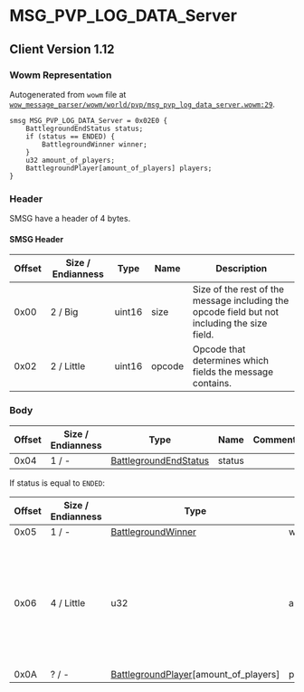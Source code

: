 # MSG_PVP_LOG_DATA_Server

## Client Version 1.12

### Wowm Representation

Autogenerated from `wowm` file at [`wow_message_parser/wowm/world/pvp/msg_pvp_log_data_server.wowm:29`](https://github.com/gtker/wow_messages/tree/main/wow_message_parser/wowm/world/pvp/msg_pvp_log_data_server.wowm#L29).
```rust,ignore
smsg MSG_PVP_LOG_DATA_Server = 0x02E0 {
    BattlegroundEndStatus status;
    if (status == ENDED) {
        BattlegroundWinner winner;
    }
    u32 amount_of_players;
    BattlegroundPlayer[amount_of_players] players;
}
```
### Header

SMSG have a header of 4 bytes.

#### SMSG Header

| Offset | Size / Endianness | Type   | Name   | Description |
| ------ | ----------------- | ------ | ------ | ----------- |
| 0x00   | 2 / Big           | uint16 | size   | Size of the rest of the message including the opcode field but not including the size field.|
| 0x02   | 2 / Little        | uint16 | opcode | Opcode that determines which fields the message contains.|

### Body

| Offset | Size / Endianness | Type | Name | Comment |
| ------ | ----------------- | ---- | ---- | ------- |
| 0x04 | 1 / - | [BattlegroundEndStatus](battlegroundendstatus.md) | status |  |

If status is equal to `ENDED`:

| Offset | Size / Endianness | Type | Name | Comment |
| ------ | ----------------- | ---- | ---- | ------- |
| 0x05 | 1 / - | [BattlegroundWinner](battlegroundwinner.md) | winner |  |
| 0x06 | 4 / Little | u32 | amount_of_players | vmangos: Client has a hard limit to 80. If we go beyond (but it should not happen ?!), WoW Error (happening !) |
| 0x0A | ? / - | [BattlegroundPlayer](battlegroundplayer.md)[amount_of_players] | players |  |


